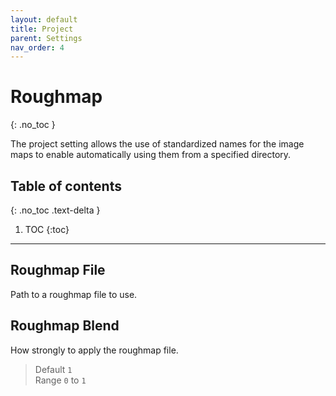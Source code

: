 ```yaml
---
layout: default
title: Project
parent: Settings
nav_order: 4
---
```


# Roughmap
{: .no_toc }

The project setting allows the use of standardized names for the image maps to enable automatically using them from a specified directory.

## Table of contents
{: .no_toc .text-delta }

1. TOC
{:toc}

---

## Roughmap File
Path to a roughmap file to use.

## Roughmap Blend
How strongly to apply the roughmap file.
> Default `1`  
> Range `0` to `1`
